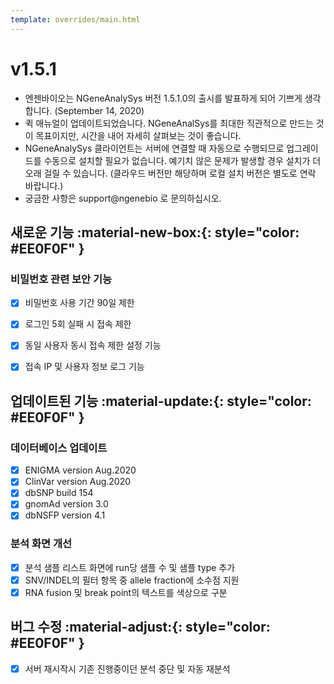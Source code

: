 ```yaml
---
template: overrides/main.html
---
```


# v1.5.1

* 엔젠바이오는 NGeneAnalySys 버전 1.5.1.0의 출시를 발표하게 되어 기쁘게 생각합니다. (September 14, 2020)
* 퀵 매뉴얼이 업데이트되었습니다. NGeneAnalSys를 최대한 직관적으로 만드는 것이 목표이지만, 시간을 내어 자세히 살펴보는 것이 좋습니다.
* NGeneAnalySys 클라이언트는 서버에 연결할 때 자동으로 수행되므로 업그레이드를 수동으로 설치할 필요가 없습니다. 예기치 않은 문제가 발생할 경우 설치가 더 오래 걸릴 수 있습니다. (클라우드 버전만 해당하며 로컬 설치 버전은 별도로 연락 바랍니다.)
* 궁금한 사항은 support@ngenebio 로 문의하십시오.

## 새로운 기능 :material-new-box:{: style="color: #EE0F0F" } 


### 비밀번호 관련 보안 기능

* [x] 비밀번호 사용 기간 90일 제한 
* [x] 로그인 5회 실패 시 접속 제한
* [x] 동일 사용자 동시 접속 제한 설정 기능
* [x] 접속 IP 및 사용자 정보 로그 기능 


## 업데이트된 기능 :material-update:{: style="color: #EE0F0F" }

### 데이터베이스 업데이트
* [x] ENIGMA version Aug.2020
* [x] ClinVar version Aug.2020
* [x] dbSNP build 154
* [x] gnomAd version 3.0
* [x] dbNSFP version 4.1

### 분석 화면 개선
* [x] 분석 샘플 리스트 화면에 run당 샘플 수 및 샘플 type 추가
* [x] SNV/INDEL의 필터 항목 중 allele fraction에 소수점 지원
* [x] RNA fusion 및 break point의 텍스트를 색상으로 구분

## 버그 수정 :material-adjust:{: style="color: #EE0F0F" } 

* [x] 서버 재시작시 기존 진행중이던 분석 중단 및 자동 재분석

